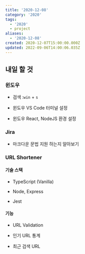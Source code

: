 ```yaml
---
title: '2020-12-08'
category: '2020'
tags:
  - '2020'
  - project
aliases:
  - '2020-12-08'
created: 2020-12-07T15:00:00.000Z
updated: 2022-09-06T14:00:06.035Z
---
```


<Metadata />

## 내일 할 것

### 윈도우

- 검색 :`win` + `s`

- 윈도우 VS Code 터미널 설정

- 윈도우 React, NodeJS 환경 설정

### Jira

- 마크다운 문법 지원 하는지 알아보기

### URL Shortener

#### 기술 스택

- TypeScript (Vanilla)

- Node, Express

- Jest

#### 기능

- URL Validation

- 인기 URL 통계

- 최근 검색 URL
